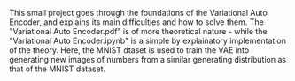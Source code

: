 This small project goes through the foundations of the Variational Auto Encoder, and explains its main difficulties and how to solve them. The "Variational Auto Encoder.pdf" is of more theoretical nature - while the "Variational Auto Encoder.ipynb" is a simple by explainatory implementation of the theory. Here, the MNIST dtaset is used to train the VAE into generating new images of numbers from a similar generating distribution as that of the MNIST dataset.
